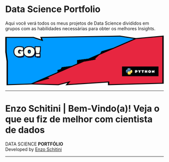 # Data Science Portfolio
Aqui você verá todos os meus projetos de Data Science divididos em grupos com as habilidades necessárias para obter os melhores Insights.

<img src="https://raw.githubusercontent.com/enzoschitini/Adige/main/image/Group.png" alt="capa">

---

# **Enzo Schitini** | Bem-Vindo(a)! Veja o que eu fiz de melhor com cientista de dados
DATA SCIENCE **PORTFÓLIO**<br> 
Developed by [Enzo Schitini](https://www.linkedin.com/in/enzoschitini/)

---
